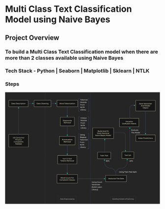 # Multi Class Text Classification Model using Naive Bayes

## Project Overview
### To build a Multi Class Text Classification model when there are more than 2 classes available using Naive Bayes

### Tech Stack - Python | Seaborn | Matplotlib | Sklearn | NTLK
### Steps
![NLP-MultiClassTextClassification-NaiveBayes](NLP-MultiClassTextClassification-NaiveBayes.png)